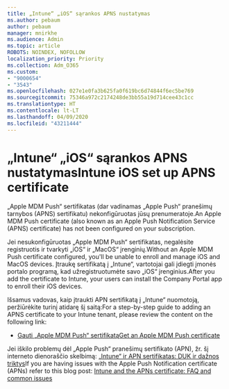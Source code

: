 ```yaml
---
title: „Intune“ „iOS“ sąrankos APNS nustatymas
ms.author: pebaum
author: pebaum
manager: mnirkhe
ms.audience: Admin
ms.topic: article
ROBOTS: NOINDEX, NOFOLLOW
localization_priority: Priority
ms.collection: Adm_O365
ms.custom:
- "9000654"
- "3543"
ms.openlocfilehash: 027e1e0fa3b625fa0f619bc6d74844f6ec5be769
ms.sourcegitcommit: 75346a972c2174248de3bb55a19d714cee43c1cc
ms.translationtype: HT
ms.contentlocale: lt-LT
ms.lasthandoff: 04/09/2020
ms.locfileid: "43211444"
---
```

# <a name="intune-ios-set-up-apns-certificate"></a><span data-ttu-id="31a0e-102">„Intune“ „iOS“ sąrankos APNS nustatymas</span><span class="sxs-lookup"><span data-stu-id="31a0e-102">Intune iOS set up APNS certificate</span></span>

<span data-ttu-id="31a0e-103">„Apple MDM Push“ sertifikatas (dar vadinamas „Apple Push“ pranešimų tarnybos (APNS) sertifikatu) nekonfigūruotas jūsų prenumeratoje.</span><span class="sxs-lookup"><span data-stu-id="31a0e-103">An Apple MDM Push certificate (also known as an Apple Push Notification Service (APNS) certificate) has not been configured on your subscription.</span></span>

<span data-ttu-id="31a0e-104">Jei nesukonfigūruotas „Apple MDM Push“ sertifikatas, negalėsite registruotis ir tvarkyti „iOS“ ir „MacOS“ įrenginių.</span><span class="sxs-lookup"><span data-stu-id="31a0e-104">Without an Apple MDM Push certificate configured, you'll be unable to enroll and manage iOS and MacOS devices.</span></span> <span data-ttu-id="31a0e-105">Įtraukę sertifikatą į „Intune“, vartotojai gali įdiegti įmonės portalo programą, kad užregistruotumėte savo „iOS“ įrenginius.</span><span class="sxs-lookup"><span data-stu-id="31a0e-105">After you add the certificate to Intune, your users can install the Company Portal app to enroll their iOS devices.</span></span>

<span data-ttu-id="31a0e-106">Išsamus vadovas, kaip įtraukti APN sertifikatą į „Intune“ nuomotoją, peržiūrėkite turinį atidarę šį saitą:</span><span class="sxs-lookup"><span data-stu-id="31a0e-106">For a step-by-step guide to adding an APNS certificate to your Intune tenant, please review the content on the following link:</span></span>

- [<span data-ttu-id="31a0e-107">Gauti „Apple MDM Push“ sertifikatą</span><span class="sxs-lookup"><span data-stu-id="31a0e-107">Get an Apple MDM Push certificate</span></span>](https://docs.microsoft.com/mem/intune/enrollment/apple-mdm-push-certificate-get)

<span data-ttu-id="31a0e-108">Jei iškilo problemų dėl „Apple Push“ pranešimų sertifikato (APN), žr. šį interneto dienoraščio skelbimą: [„Intune“ ir APN sertifikatas: DUK ir dažnos triktys](https://techcommunity.microsoft.com/t5/Intune-Customer-Success/Intune-and-the-APNs-certificate-FAQ-and-common-issues/ba-p/280121)</span><span class="sxs-lookup"><span data-stu-id="31a0e-108">If you are having issues with the Apple Push Notification certificate (APNs) refer to this blog post: [Intune and the APNs certificate: FAQ and common issues](https://techcommunity.microsoft.com/t5/Intune-Customer-Success/Intune-and-the-APNs-certificate-FAQ-and-common-issues/ba-p/280121)</span></span>
